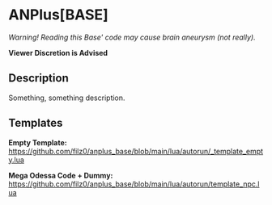 # ANPlus[BASE]
*Warning! Reading this Base' code may cause brain aneurysm (not really).*

**Viewer Discretion is Advised**

Description
-
Something, something description.

Templates
-
**Empty Template:** https://github.com/filz0/anplus_base/blob/main/lua/autorun/_template_empty.lua

**Mega Odessa Code + Dummy:** https://github.com/filz0/anplus_base/blob/main/lua/autorun/template_npc.lua
